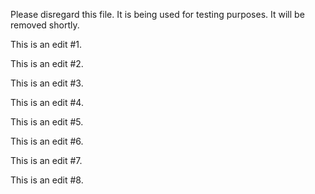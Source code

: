 Please disregard this file. It is being used for testing purposes. It will be removed shortly.

This is an edit #1.

This is an edit #2.

This is an edit #3.

This is an edit #4.

This is an edit #5.

This is an edit #6.

This is an edit #7.

This is an edit #8.
